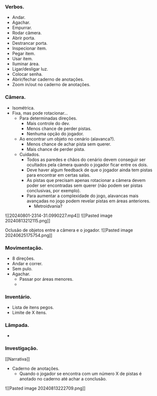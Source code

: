 
### Verbos.
* Andar.
* Agachar.
* Empurrar.
* Rodar câmera.
* Abrir porta.
* Destrancar porta.
* Inspecionar item.
* Pegar item.
* Usar item.
* Iluminar área.
* Ligar/desligar luz.
* Colocar senha.
* Abrir/fechar caderno de anotações.
* Zoom in/out no caderno de anotações.

### Câmera.
* Isométrica.
* Fixa, mas pode rotacionar...
	 * Para determinadas direções.
		* Mais controle do dev.
		* Menos chance de perder pistas.
		* Nenhuma opção do jogador.
	* Ao encontrar um objeto no cenário (alavanca?).
		* Menos chance de achar pista sem querer.
		* Mais chance de perder pista.
	* Cuidados.
		* Todos as paredes e chãos do cenário devem conseguir ser ocultados pela câmera quando o jogador ficar entre os dois.
		* Deve haver algum feedback de que o jogador ainda tem pistas para encontrar em certas salas.
		* As pistas que precisam apenas rotacionar a câmera devem poder ser encontradas sem querer (não podem ser pistas conclusivas, por exemplo).
		* Para aumentar a complexidade do jogo, alavancas mais avançadas no jogo podem revelar pistas em áreas anteriores.
			* Metroidvania?

![[20240801-2314-31.0990227.mp4]]
![[Pasted image 20240813212115.png]]

Oclusão de objetos entre a câmera e o jogador.
![[Pasted image 20240625175754.png]]
### Movimentação.
* 8 direções.
* Andar e correr.
* Sem pulo.
* Agachar.
	* Passar por áreas menores.
	* 
	

### Inventário.
* Lista de itens pegos.
* Limite de X itens.

### Lâmpada.
* 

### Investigação.
[[Narrativa]]
* Caderno de anotações.
	* Quando o jogador se encontra com um número X de pistas é anotado no caderno até achar a conclusão.
	
![[Pasted image 20240813222709.png]]

